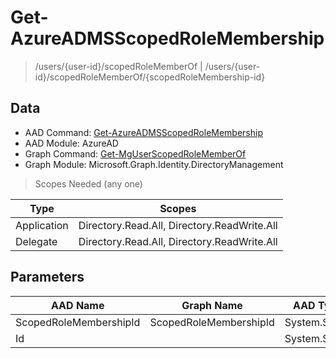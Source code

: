 # Get-AzureADMSScopedRoleMembership

> /users/{user-id}/scopedRoleMemberOf | /users/{user-id}/scopedRoleMemberOf/{scopedRoleMembership-id}

## Data

+ AAD Command: [Get-AzureADMSScopedRoleMembership](https://docs.microsoft.com/en-us/powershell/module/AzureAD/Get-AzureADMSScopedRoleMembership)
+ AAD Module: AzureAD
+ Graph Command: [Get-MgUserScopedRoleMemberOf](https://docs.microsoft.com/en-us/powershell/module/Microsoft.Graph.Identity.DirectoryManagement/Get-MgUserScopedRoleMemberOf)
+ Graph Module: Microsoft.Graph.Identity.DirectoryManagement

> Scopes Needed (any one)

|Type|Scopes|
|---|---|
|Application|Directory.Read.All, Directory.ReadWrite.All|
|Delegate|Directory.Read.All, Directory.ReadWrite.All|

## Parameters

|AAD Name|Graph Name|AAD Type|Graph Type|Infos|
|---|---|---|---|---|
|ScopedRoleMembershipId|ScopedRoleMembershipId|System.String|System.String||
|Id||System.String|||

